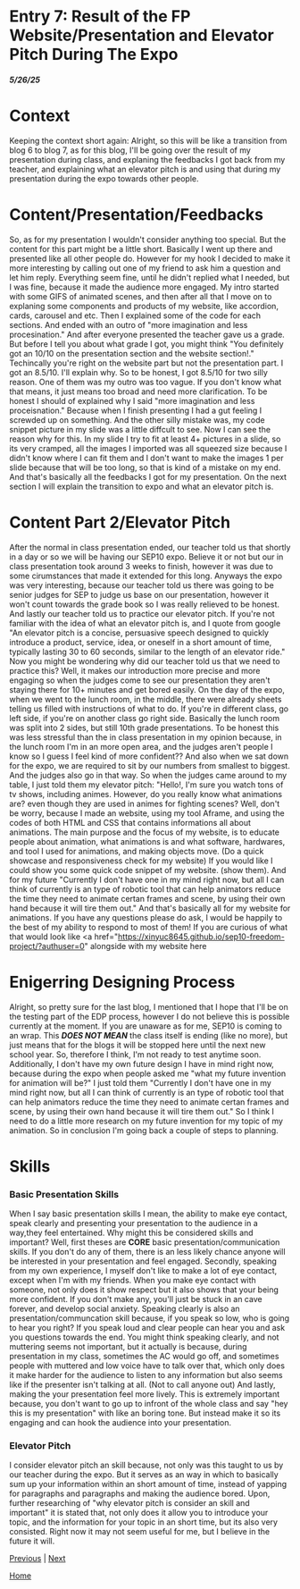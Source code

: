 # Entry 7: Result of the FP Website/Presentation and Elevator Pitch During The Expo
##### 5/26/25
# Context
Keeping the context short again: Alright, so this will be like a transition from blog 6 to blog 7, as for this blog, I'll be going over the result of my presentation during class, and explaning the feedbacks I got back from my teacher, and explaining what an elevator pitch is and using that during my presentation during the expo towards other people.
# Content/Presentation/Feedbacks
So, as for my presentation I wouldn't consider anything too special. But the content for this part might be a little short. Basically I went up there and presented like all other people do. However for my hook I decided to make it more interesting by calling out one of my friend to ask him a question and let him reply. Everything seem fine, until he didn't replied what I needed, but I was fine, because it made the audience more engaged. My intro started with some GIFS of animated scenes, and then after all that I move on to explaning some components and products of my website, like accordion, cards, carousel and etc. Then I explained some of the code for each sections. And ended with an outro of "more imagination and less procesination." And after everyone presented the teacher gave us a grade. But before I tell you about what grade I got, you might think "You definitely got an 10/10 on the presentation section and the website section!." Techincally you're right on the website part but not the presentation part. I got an 8.5/10. I'll explain why. So to be honest, I got 8.5/10 for two silly reason. One of them was my outro was too vague. If you don't know what that means, it just means too broad and need more clarification. To be honest I should of explained why I said "more imagination and less proceisnation." Because when I finish presenting I had a gut feeling I screwded up on something. And the other silly mistake was, my code snippet picture in my slide was a little diffcult to see. Now I can see the reason why for this. In my slide I try to fit at least 4+ pictures in a slide, so its very cramped, all the images I imported was all squeezed size because I didn't know where I can fit them and I don't want to make the images 1 per slide because that will be too long, so that is kind of a mistake on my end. And that's basically all the feedbacks I got for my presentation. On the next section I will explain the transition to expo and what an elevator pitch is.
# Content Part 2/Elevator Pitch
After the normal in class presentation ended, our teacher told us that shortly in a day or so we will be having our SEP10 expo. Believe it or not but our in class presentation took around 3 weeks to finish, however it was due to some cirumstances that made it extended for this long. Anyways the expo was very interesting, because our teacher told us there was going to be senior judges for SEP to judge us base on our presentation, however it won't count towards the grade book so I was really relieved to be honest. And lastly our teacher told us to practice our elevator pitch. If you're not familiar with the idea of what an elevator pitch is,
and I quote from google "An elevator pitch is a concise, persuasive speech designed to quickly introduce a product, service, idea, or oneself in a short amount of time, typically lasting 30 to 60 seconds, similar to the length of an elevator ride." Now you might be wondering why did our teacher told us that we need to practice this? Well, it makes our introduction more precise and more engaging so when the judges come to see our presentation they aren't staying there for 10+ minutes and get bored easily. On the day of the expo, when we went to the lunch room, in the middle, there were already sheets telling us filled with instructions of what to do. If you're in different class, go left side, if you're on another class go right side. Basically the lunch room was split into 2 sides, but still 10th grade presentations. To be honest this was less stressful than the in class presentation in my opinion because, in the lunch room I'm in an more open area, and the judges aren't people I know so I guess I feel kind of more confident?? And also when we sat down for the expo, we are required to sit by our numbers from smallest to biggest. And the judges also go in that way. So when the judges came around to my table, I just told them my elevator pitch: "Hello!, I'm sure you watch tons of tv shows, including animes. However, do you really know what animations are? even though they are used in animes for fighting scenes? Well, don't be worry, because I made an website, using my tool Aframe, and using the codes of both HTML and CSS that contains informations all about animations. The main purpose and the focus of my website, is to educate people about animation, what animations is and what software, hardwares, and tool I used for animations, and making objects move. (Do a quick showcase and responsiveness check for my website) If you would like I could show you some quick code snippet of my website. (show them).  And for my future "Currently I don't have one in my mind right now, but all I can think of currently is an type of robotic tool that can help animators reduce the time they need to animate certan frames and scene, by using their own hand because it will tire them out." And that's basically all for my website for animations. If you have any questions please do ask, I would be happily to the best of my ability to respond to most of them! If you are curious of what that would look like <a href="https://xinyuc8645.github.io/sep10-freedom-project/?authuser=0" alongside with my website here</a> 
# Enigerring Designing Process
Alright, so pretty sure for the last blog, I mentioned that I hope that I'll be on the testing part of the EDP process, however I do not believe this is possible currently at the moment. If you are unaware as for me, SEP10 is coming to an wrap. This <strong><em>DOES NOT MEAN</strong></em> the class itself is ending (like no more), but just means that for the blogs it will be stopped here until the next new school year. So, therefore I think, I'm not ready to test anytime soon. Additionally, I don't have my own future design I have in mind right now, because during the expo when people asked me "what my future invention for animation will be?" I just told them "Currently I don't have one in my mind right now, but all I can think of currently is an type of robotic tool that can help animators reduce the time they need to animate certan frames and scene, by using their own hand because it will tire them out." So I think I need to do a little more research on my future invention for my topic of my animation. So in conclusion I'm going back a couple of steps to planning.

# Skills
### Basic Presentation Skills
When I say basic presentation skills I mean, the ability to make eye contact, speak clearly and presenting your presentation to the audience in a way,they feel entertained. Why might this be considered skills and important? Well, first theses are <strong>CORE</strong> basic presentation/communication skills. If you don't do any of them, there is an less likely chance anyone will be interested in your presentation and feel engaged. Secondly, speaking from my own experience, I myself don't like to make a lot of eye contact, except when I'm with my friends. When you make eye contact with someone, not only does it show respect but it also shows that your being more confident. If you don't make any, you'll just be stuck in an cave forever, and develop social anxiety. Speaking clearly is also an presentation/communcation skill because, if you speak so low, who is going to hear you right? If you speak loud and clear people can hear you and ask you questions towards the end. You might think speaking clearly, and not muttering seems not important, but it actually is because, during presentation in my class, sometimes the AC would go off, and sometimes people with muttered and low voice have to talk over that, which only does it make harder for the audience to listen to any information but also seems like if the presenter isn't talking at all. (Not to call anyone out) And lastly, making the your presentation feel more lively. This is extremely important because, you don't want to go up to infront of the whole class and say "hey this is my presentation" with like an boring tone. But instead make it so its engaging and can hook the audience into your presentation.
### Elevator Pitch
I consider elevator pitch an skill because, not only was this taught to us by our teacher during the expo. But it serves as an way in which to basically sum up your information within an short amount of time, instead of yapping for paragraphs and paragraphs and making the audience bored. Upon, further researching of "why elevator pitch is consider an skill and important" it is stated that, not only does it allow you to introduce your topic, and the information for your topic in an short time, but its also very consisted. Right now it may not seem useful for me, but I believe in the future it will.



[Previous](entry06.md) | [Next](entry08.md)

[Home](../README.md)
